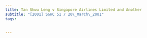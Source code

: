 ```yaml
---
title: Tan Shwu Leng v Singapore Airlines Limited and Another 
subtitle: "[2001] SGHC 51 / 20\_March\_2001"
tags:


---
```


